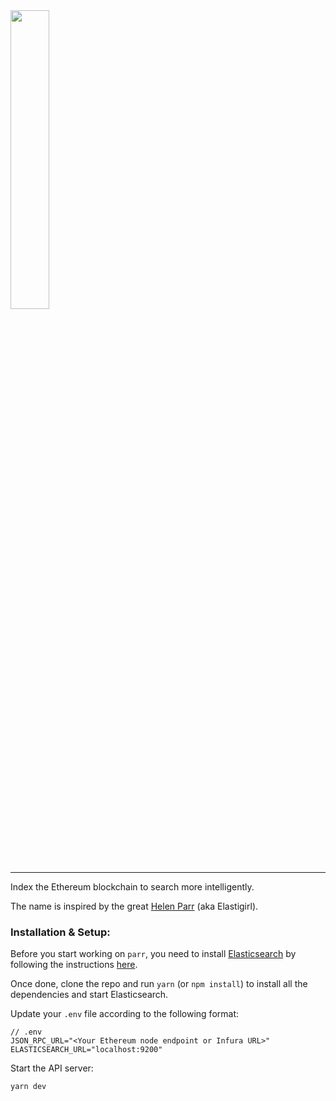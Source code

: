 <img width="35%" src="https://github.com/hillstreetlabs/parr-web/blob/master/src/assets/images/logo.png" />

---

Index the Ethereum blockchain to search more intelligently.

The name is inspired by the great
[Helen Parr](https://www.youtube.com/watch?v=9svuQXc-gBQ) (aka Elastigirl).

### Installation & Setup:

Before you start working on `parr`, you need to install
[Elasticsearch](https://www.elastic.co/) by following the instructions
[here](https://www.elastic.co/guide/en/elasticsearch/reference/current/_installation.html).

Once done, clone the repo and run `yarn` (or `npm install`) to install all the
dependencies and start Elasticsearch.

Update your `.env` file according to the following format:

```
// .env
JSON_RPC_URL="<Your Ethereum node endpoint or Infura URL>"
ELASTICSEARCH_URL="localhost:9200"
```

Start the API server:

```
yarn dev
```
